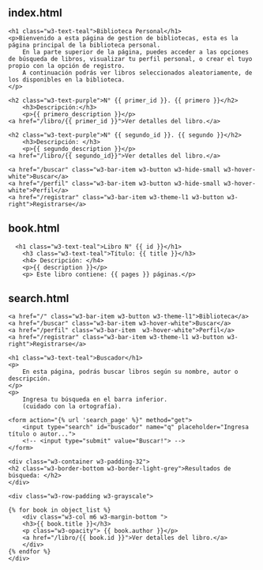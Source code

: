 ## index.html

    <h1 class="w3-text-teal">Biblioteca Personal</h1>
    <p>Bienvenido a esta página de gestion de bibliotecas, esta es la página principal de la biblioteca personal.
        En la parte superior de la página, puedes acceder a las opciones de búsqueda de libros, visualizar tu perfil personal, o crear el tuyo propio con la opción de registro.
        A continuación podrás ver libros seleccionados aleatoriamente, de los disponibles en la biblioteca.
    </p>

    <h2 class="w3-text-purple">N° {{ primer_id }}. {{ primero }}</h2>
        <h3>Descripción:</h3>
        <p>{{ primero_description }}</p>
    <a href="/libro/{{ primer_id }}">Ver detalles del libro.</a>

    <h2 class="w3-text-purple">N° {{ segundo_id }}. {{ segundo }}</h2>
        <h3>Descripción: </h3>
        <p>{{ segundo_description }}</p>
    <a href="/libro/{{ segundo_id}}">Ver detalles del libro.</a>

    <a href="/buscar" class="w3-bar-item w3-button w3-hide-small w3-hover-white">Buscar</a>
    <a href="/perfil" class="w3-bar-item w3-button w3-hide-small w3-hover-white">Perfil</a>
    <a href="/registrar" class="w3-bar-item w3-theme-l1 w3-button w3-right">Registrarse</a>

## book.html

      <h1 class="w3-text-teal">Libro N° {{ id }}</h1>
        <h3 class="w3-text-teal">Título: {{ title }}</h3>
        <h4> Descripción: </h4>
        <p>{{ description }}</p>
        <p> Este libro contiene: {{ pages }} páginas.</p>

## search.html

    <a href="/" class="w3-bar-item w3-button w3-theme-l1">Biblioteca</a>
    <a href="/buscar" class="w3-bar-item w3-hover-white">Buscar</a>
    <a href="/perfil" class="w3-bar-item  w3-hover-white">Perfil</a>
    <a href="/registrar" class="w3-bar-item w3-theme-l1 w3-button w3-right">Registrarse</a>

    <h1 class="w3-text-teal">Buscador</h1>
    <p>
        En esta página, podrás buscar libros según su nombre, autor o descripción.
    </p>
    <p>
        Ingresa tu búsqueda en el barra inferior.
        (cuidado con la ortografía).

    <form action="{% url 'search_page' %}" method="get">
        <input type="search" id="buscador" name="q" placeholder="Ingresa título o autor...">
        <!-- <input type="submit" value="Buscar!"> -->
    </form>

    <div class="w3-container w3-padding-32">
    <h2 class="w3-border-bottom w3-border-light-grey">Resultados de búsqueda: </h2>
    </div>

    <div class="w3-row-padding w3-grayscale">
    
    {% for book in object_list %}
        <div class="w3-col m6 w3-margin-bottom ">
        <h3>{{ book.title }}</h3>
        <p class="w3-opacity"> {{ book.author }}</p>
        <a href="/libro/{{ book.id }}">Ver detalles del libro.</a>
        </div>  
    {% endfor %}
    </div>









         